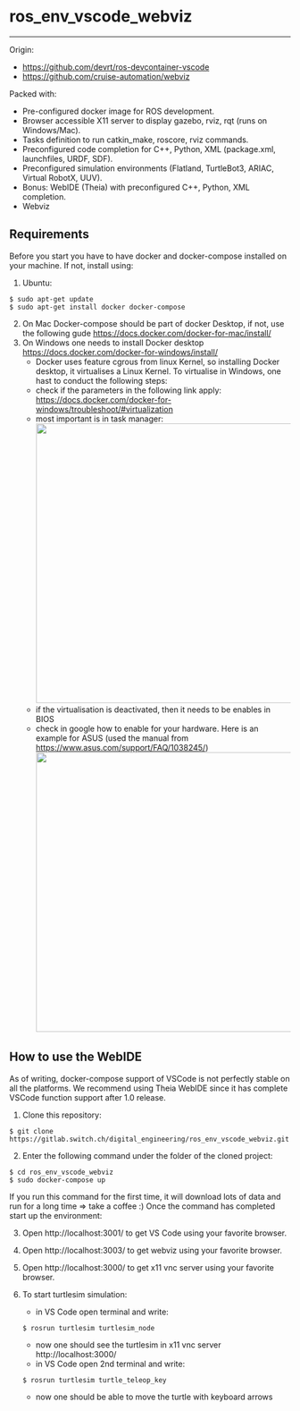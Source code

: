 # ros_env_vscode_webviz
----------------------------

Origin:
- https://github.com/devrt/ros-devcontainer-vscode
- https://github.com/cruise-automation/webviz

Packed with:
- Pre-configured docker image for ROS development.
- Browser accessible X11 server to display gazebo, rviz, rqt (runs on Windows/Mac).
- Tasks definition to run catkin_make, roscore, rviz commands.
- Preconfigured code completion for C++, Python, XML (package.xml, launchfiles, URDF, SDF).
- Preconfigured simulation environments (Flatland, TurtleBot3, ARIAC, Virtual RobotX, UUV).
- Bonus: WebIDE (Theia) with preconfigured C++, Python, XML completion.
- Webviz

Requirements
-------------------------------------
Before you start you have to have docker and docker-compose installed on your machine. If not, install using:

1. Ubuntu:
```shell
$ sudo apt-get update
$ sudo apt-get install docker docker-compose
```

2. On Mac Docker-compose should be part of docker Desktop, if not, use the following gude https://docs.docker.com/docker-for-mac/install/
3. On Windows one needs to install Docker desktop https://docs.docker.com/docker-for-windows/install/
    * Docker uses feature cgrous from linux Kernel, so installing Docker desktop, it virtualises a Linux Kernel. To virtualise in Windows, one hast to conduct the  following steps:
    * check if the parameters in the following link apply: https://docs.docker.com/docker-for-windows/troubleshoot/#virtualization
    * most important is in task manager: <img src="https://user-images.githubusercontent.com/48677890/110318061-4d9d0b80-800d-11eb-8793-b4c5af963cef.png" width="500" height="500">
    * if the virtualisation is deactivated, then it needs to be enables in BIOS
    * check in google how to enable for your hardware. Here is an example for ASUS (used the manual from https://www.asus.com/support/FAQ/1038245/) <img src="https://user-images.githubusercontent.com/48677890/110318487-d451e880-800d-11eb-9fdb-dddb2757917c.png" width="500" height="500">




How to use the WebIDE 
-------------------------------------
As of writing, docker-compose support of VSCode is not perfectly stable on all the platforms.
We recommend using Theia WebIDE since it has complete VSCode function support after 1.0 release.

1. Clone this repository:
```shell
$ git clone https://gitlab.switch.ch/digital_engineering/ros_env_vscode_webviz.git
```

2. Enter the following command under the folder of the cloned project:
```shell
$ cd ros_env_vscode_webviz
$ sudo docker-compose up
```
If you run this command for the first time, it will download lots of data and run for a long time => take a coffee :)
Once the command has completed start up the environment:

3. Open http://localhost:3001/ to get VS Code using your favorite browser.

4. Open http://localhost:3003/ to get webviz using your favorite browser.
5. Open http://localhost:3000/ to get x11 vnc server using your favorite browser.

6. To start turtlesim simulation:
    - in VS Code open terminal and write: 
    ```shell
    $ rosrun turtlesim turtlesim_node 
    ```    
    - now one should see the turtlesim in x11 vnc server http://localhost:3000/
    - in VS Code open 2nd terminal and write: 
    ```shell
    $ rosrun turtlesim turtle_teleop_key
    ```   
    - now one should be able to move the turtle with keyboard arrows

